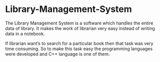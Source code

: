 # Library-Management-System


The Library Management System is a software which handles the entire data of library. It makes the work of librarian very easy instead of writing data in a notebook. 

If librarian want’s to search for a particular book then that task was very time consuming. So to make this task easy the programming languages were developed and C++ language is one of them.
